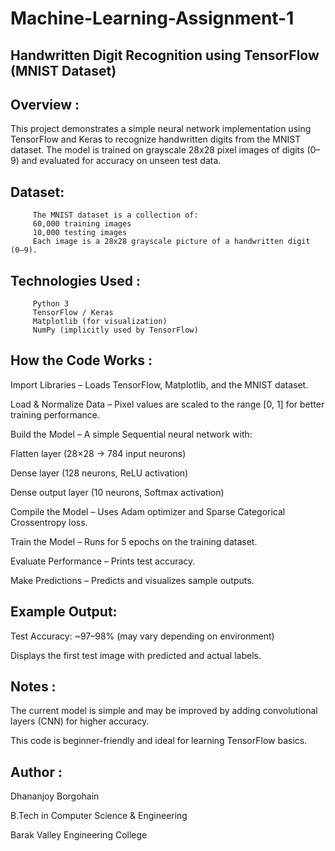 # Machine-Learning-Assignment-1

## Handwritten Digit Recognition using TensorFlow (MNIST Dataset)

## Overview :
 
This project demonstrates a simple neural network implementation using TensorFlow and Keras to recognize handwritten digits from the MNIST dataset.
The model is trained on grayscale 28x28 pixel images of digits (0–9) and evaluated for accuracy on unseen test data.


## Dataset:
 
         The MNIST dataset is a collection of:
         60,000 training images
         10,000 testing images
         Each image is a 28x28 grayscale picture of a handwritten digit (0–9).


## Technologies Used :
 
         Python 3
         TensorFlow / Keras
         Matplotlib (for visualization)
         NumPy (implicitly used by TensorFlow)

         
## How the Code Works :
 
Import Libraries – Loads TensorFlow, Matplotlib, and the MNIST dataset.

Load & Normalize Data – Pixel values are scaled to the range [0, 1] for better training performance.

Build the Model – A simple Sequential neural network with:

Flatten layer (28×28 → 784 input neurons)

Dense layer (128 neurons, ReLU activation)

Dense output layer (10 neurons, Softmax activation)

Compile the Model – Uses Adam optimizer and Sparse Categorical Crossentropy loss.

Train the Model – Runs for 5 epochs on the training dataset.

Evaluate Performance – Prints test accuracy.

Make Predictions – Predicts and visualizes sample outputs.







## Example Output:

Test Accuracy: ~97–98% (may vary depending on environment)

Displays the first test image with predicted and actual labels.







## Notes :
 
The current model is simple and may be improved by adding convolutional layers (CNN) for higher accuracy.

This code is beginner-friendly and ideal for learning TensorFlow basics.







## Author :
 
Dhananjoy Borgohain

B.Tech in Computer Science & Engineering

Barak Valley Engineering College

